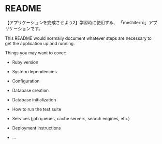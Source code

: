# README
【アプリケーションを完成させよう2】学習時に使用する、
「meshiterro」アプリケーションです。

This README would normally document whatever steps are necessary to get the
application up and running.

Things you may want to cover:

* Ruby version

* System dependencies

* Configuration

* Database creation

* Database initialization

* How to run the test suite

* Services (job queues, cache servers, search engines, etc.)

* Deployment instructions

* ...
